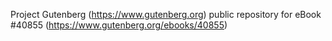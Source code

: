 Project Gutenberg (https://www.gutenberg.org) public repository for eBook #40855 (https://www.gutenberg.org/ebooks/40855)
